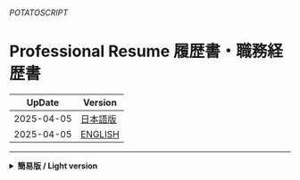 ###### POTATOSCRIPT 

# **Professional Resume 履歴書・職務経歴書**  

| UpDate       | Version |
|------------|------------------------------------------------|
| 2025-04-05 | [日本語版](https://potatoscript.github.io/resume-japanese/) |
| 2025-04-05 | [ENGLISH](https://potatoscript.github.io/resume-english/) |


---

<details>
<summary><strong>簡易版 / Light version</strong></summary>
  
###### japanese

<details>
<summary><strong>日本語版 (Japanese Version)</strong></summary>
  
### **基本情報 (Personal Information)**
  
- **氏名 (Name)**: POTATOSCRIPT  (別途に連絡)
- **生年月日 (Date of Birth)**: 別途に連絡  
- **国籍 (Nationality)**: 別途に連絡  
- **民族 (Ethnicity)**: 中国系  
- **メールアドレス (Email Address)**: [potatoscript@hotmail.com](mailto:potatoscript@hotmail.com)  
- **SNSアカウント (Social Media)**: [GitHub - POTATOSCRIPT](https://github.com/potatoscript)  

---

### **言語スキル (Language Skills)**  
- **日本語 (Japanese)**: JLPT N1（現在学習中、2025年12月に試験予定）  
- **英語 (English)**: TOEIC 830点  
- **中国語 (Chinese)**: ネイティブ  

---

### **学歴 (Education)**  
#### **コベントリー大学 (Coventry University, United Kingdom)**  
- **学位 (Degree)**: 機械工学学士（優等学位）  
- **在籍期間 (Attendance Period)**: 1997年6月 ～ 1999年7月  
- **卒業プロジェクト (Graduation Project)**:  
  - MATLABを使用して振動データから共振周波数を検出するシステムを開発。  
  - 複雑なデータ処理と解析を行い、システムの精度向上と信頼性を実現。  

---

### **職務経歴 (Professional Experience)**  

#### **日本派遣会社 (Japanese Staffing Company) – 現在**  
- **役職 (Position)**: システムエンジニア  
- **期間 (Period)**: 2023年1月 ～ 現在  
- **業務内容 (Responsibilities)**:  
  - **ウェーハデータ統合管理システム開発**  
    - 日本の半導体企業向けに、Python、pandas、JupyterLabを使用して、ウェーハデータの管理および解析システムを開発。  
    - 複数のデータソースからデータを統合し、リアルタイムでのデータ分析と可視化を実現。  
    - システムのパフォーマンスと効率性を改善し、意思決定を迅速化。  
  - **データフロー管理システム設計**  
    - Djangoを用いたウェブアプリケーションの設計および構築。  
    - サーバーサイドでのデータ管理とフロントエンドでのデータ表示機能の最適化を行い、ユーザビリティ向上。  
  - **CADシステム設計・開発**  
    - C言語およびC# WPFを使用して、建設業向けのカスタマイズ可能なCADシステムを設計・開発。  
    - クライアントの特定のニーズに合わせて、UIの調整、操作性向上、データ入力の自動化を実施。  
  - **プロジェクト管理**  
    - CICD環境（GitHub Actions、Jenkinsなど）を使用し、プロジェクトのワークフローを管理・制御。  
    - ソースコードの自動ビルドとテストのためのパイプラインを構築し、開発チームの生産性向上とデリバリーの迅速化を実現。  
    - チームメンバーと密に連携し、進捗状況を把握しながら、効率的にプロジェクトを推進。  

---

#### **日本受託システム企業 (Japanese Contract Systems Company)**  
- **役職 (Position)**: システムエンジニア  
- **期間 (Period)**: 2022年6月 ～ 2022年12月  
- **業務内容 (Responsibilities)**:  
  - **病院患者情報管理システム開発**  
    - Azureなどのクラウド環境を使用して、病院の患者情報を管理するウェブアプリケーションを開発。  
    - 高いセキュリティ要求とデータ管理の複雑性に対応し、安定したシステムを提供。  

---

#### **自動車部品製造企業 (Automobile Parts Manufacturing Company)**  
- **役職 (Position)**: シニアデザインエンジニア  
- **期間 (Period)**: 2000年4月 ～ 2022年5月  
- **業務内容 (Responsibilities)**:  
  - **自動車用ゴム部品および防振部品の設計**  
    - 自動車部品の設計と生産ラインの最適化。  
    - 部品の性能向上とコスト削減を実現し、製品の市場競争力を強化。  
  - **生産ライン情報フローの最適化**  
    - データベース管理システムを使用して、生産ラインの情報フローを最適化。  
    - 自動化とデジタル化により、効率を最大化。  

---

### **スキルセット (Skills)**  
- **プログラミング言語 (Programming Languages)**:  
  Python、C#、PHP、JavaScript、SQL、VBA、MATLAB、Java  
- **フレームワーク/ライブラリ (Frameworks/Libraries)**:  
  Django、ASP.NET Core MVC、Vue.js、React.js、jQuery、Chart.js、pandas  
- **ツール/技術 (Tools/Technologies)**:  
  AutoCAD、Inventor、SolidWorks、Visual Studio、JupyterLab、Git、Docker、Azure、npm、pip、Visual Studio Code  
- **データベース (Databases)**:  
  PostgreSQL、MySQL、Oracle、SQL Server、SQLite  
- **その他スキル (Other Skills)**:  
  ウェブサーバー設定（Apache、IIS）、DevOps、データベース管理、データ分析  

---

### **ポートフォリオと貢献 (Portfolio and Contributions)**  
- 自動車部品の設計やプロセスの自動化で業務改善に貢献。  
- 複数のウェブアプリケーションを設計・開発し、運用改善に寄与。  
- 社内でPythonとDjangoの開発指導を実施し、技術向上をサポート。  

---

### **その他 (Other)**  
- **希望年収 (Desired Salary)**: (別途に連絡)00万円以上（残業代を除く）  
- **個人的な目標 (Personal Goal)**: 日本語N1を取得し、さらにビジネス日本語のスキルを向上させ、より高いレベルの技術力を発揮することを目指しています。  

</details>

---

[back](#potatoscript)

###### english

<details>
<summary><strong>English Resume</strong></summary>

### **Personal Information**  
- **Name**: POTATOSCRIPT (To be provided)
- **Date of Birth**: To be provided  
- **Nationality**: To be provided  
- **Ethnicity**: Chinese  
- **Email Address**: [potatoscript@hotmail.com](mailto:potatoscript@hotmail.com)  
- **Social Media**: [GitHub - POTATOSCRIPT](https://github.com/potatoscript)  

---

### **Language Skills**  
- **Japanese**: JLPT N1 (Currently studying, will take the exam in December 2025)  
- **English**: TOEIC 830  
- **Chinese**: Native  

---

### **Education**  
#### **Coventry University (United Kingdom)**  
- **Degree**: Bachelor's in Mechanical Engineering (Honors)  
- **Attendance Period**: June 1997 – July 1999  
- **Graduation Project**:  
  - Developed a system to detect resonance frequencies from vibration data using MATLAB.  
  - Performed complex data processing and analysis to improve the system’s accuracy and reliability.  

---

### **Professional Experience**  

#### **Japanese IT Staffing Company — Senior System Engineer**  
**Period**: January 2023 – Present  

As a senior-level engineer with over 15 years of hands-on experience in software architecture, system development, and full-stack engineering, I have taken ownership of multiple high-impact projects across industries including semiconductors, construction, and enterprise systems. My role integrates deep technical execution with cross-functional leadership, ensuring delivery of robust, scalable, and high-performance systems.

---

##### ✅ **Wafer Data Integration & Analytics Platform (Semiconductor Industry)**  
- **Technologies**: Python, pandas, NumPy, JupyterLab, SQLite, Plotly, Git  
- Developed a sophisticated **data integration and analytics platform** to streamline wafer measurement data collection and analysis across various measurement devices.  
- Engineered a modular pipeline using **pandas** for time-series and structured data normalization, enabling fast and consistent preprocessing of large datasets.  
- Designed **interactive Jupyter dashboards** for real-time data visualization, empowering engineers to detect anomalies and trends within seconds.  
- Improved engineering team analysis efficiency by over **40%** through automation and real-time reporting.

---

##### ✅ **Enterprise Data Flow Management Web System**  
- **Technologies**: Django, PostgreSQL, JavaScript (Vanilla/Chart.js), Docker, Nginx, Gunicorn  
- Architected and developed a **full-stack web-based system** for centralized management of internal data flow and processing rules.  
- Designed robust data models and implemented RESTful APIs to standardize data input, transformation, and output pipelines.  
- Integrated advanced visualization tools and search functions, enabling users to interact with and trace data lineage across systems.  
- Deployed production-ready services using **Docker**, with **CI/CD pipelines** ensuring zero-downtime deployment.

---

##### ✅ **Construction Industry CAD Automation Tool**  
- **Technologies**: C, C#, WPF, MVVM, SQLite, GDI+, XAML  
- Designed and engineered a **custom CAD automation tool** tailored to construction design standards, focusing on line drawing, dimension control, and parametric adjustment.  
- Implemented interactive canvas with drag-and-drop tools, real-time dimension editing, and dynamic snapping functions using **WPF + MVVM** architecture.  
- Automated repetitive drawing tasks and improved user interaction, achieving up to **70% time savings** for architectural layout preparation.  
- Delivered highly maintainable and scalable UI architecture, integrated with local storage using **SQLite** for offline use.

---

##### ✅ **DevOps Automation & Project Delivery Excellence**  
- **Tools**: GitHub Actions, Jenkins, Bash, Pytest, SonarQube, Git  
- Established enterprise-grade **CI/CD pipelines** for both web and desktop applications, ensuring continuous testing, building, and deployment.  
- Wrote custom automation scripts for build validation, unit testing, linting, and security scanning using **Pytest** and **SonarQube** integration.  
- Reduced release cycle duration by **60%** and increased deployment confidence by implementing automated regression checks.  
- Acted as technical lead in agile sprint planning, release management, and inter-team code review processes to uphold software quality standards.

---

#### 💡 **Leadership & Communication**
- Served as a **bridge between client-side stakeholders and internal teams**, translating business requirements into technical deliverables.  
- Led sprint reviews, architectural discussions, and technical mentoring sessions to continuously elevate code quality and team capability.  
- Received repeated praise for proactive problem-solving, system stability, and delivering **production-ready software under tight deadlines**.

---

#### **Japanese Contract Systems Company**  
- **Position**: System Engineer  
- **Period**: June 2022 – December 2022  
- **Responsibilities**:  
  - **Hospital Patient Information Management System Development**  
    - Developed a web application for managing hospital patient data using cloud platforms like Azure.  
    - Addressed high-security requirements and complex data management, delivering a stable system.  

---

#### **Automobile Parts Manufacturing Company**  
- **Position**: Senior Design Engineer  
- **Period**: April 2000 – May 2022  
- **Responsibilities**:  
  - **Design of Automotive Rubber and Vibration Isolation Parts**  
    - Designed parts for automotive use, including rubber and vibration isolation components.  
    - Improved product performance and reduced costs, enhancing market competitiveness.  
  - **Optimization of Production

 Line Data Flow**  
    - Used database management systems to optimize data flow in the production line.  
    - Maximized efficiency through automation and digitization.  

---

### **Skills**  
- **Programming Languages**: Python, C#, PHP, JavaScript, SQL, VBA, MATLAB, Java  
- **Frameworks/Libraries**: Django, ASP.NET Core MVC, Vue.js, React.js, jQuery, Chart.js, pandas  
- **Tools/Technologies**: AutoCAD, Inventor, SolidWorks, Visual Studio, JupyterLab, Git, Docker, Azure, npm, pip, Visual Studio Code  
- **Databases**: PostgreSQL, MySQL, Oracle, SQL Server, SQLite  
- **Other Skills**: Web server configuration (Apache, IIS), DevOps, Database management, Data analysis  

---

### **Portfolio and Contributions**  
- Contributed to business improvement in automotive parts design and process automation.  
- Developed and deployed multiple web applications, improving operations and efficiency.  
- Provided internal guidance on Python and Django development, helping to elevate technical skills within the company.  

---

### **Other**  
- **Desired Salary**: (To be provided),000,000 yen (excluding overtime)  
- **Personal Goal**: To obtain JLPT N1 and improve business Japanese proficiency, while showcasing higher-level technical skills.  

</details>

---

[back](#potatoscript)

</details>
